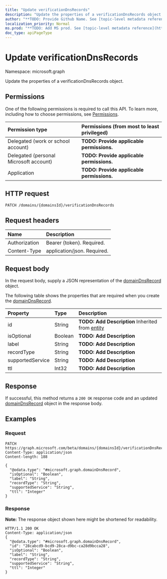 ```yaml
---
title: "Update verificationDnsRecords"
description: "Update the properties of a verificationDnsRecords object."
author: "**TODO: Provide Github Name. See [topic-level metadata reference](https://msgo.azurewebsites.net/add/document/guidelines/metadata.html#topic-level-metadata)**"
localization_priority: Normal
ms.prod: "**TODO: Add MS prod. See [topic-level metadata reference](https://msgo.azurewebsites.net/add/document/guidelines/metadata.html#topic-level-metadata)**"
doc_type: apiPageType
---
```


# Update verificationDnsRecords
Namespace: microsoft.graph

Update the properties of a verificationDnsRecords object.

## Permissions
One of the following permissions is required to call this API. To learn more, including how to choose permissions, see [Permissions](/concepts/permissions-reference.md).

|Permission type|Permissions (from most to least privileged)|
|:---|:---|
|Delegated (work or school account)|**TODO: Provide applicable permissions.**|
|Delegated (personal Microsoft account)|**TODO: Provide applicable permissions.**|
|Application|**TODO: Provide applicable permissions.**|

## HTTP request

<!-- {
  "blockType": "ignored"
}
-->
``` http
PATCH /domains/{domainsId}/verificationDnsRecords
```

## Request headers
|Name|Description|
|:---|:---|
|Authorization|Bearer {token}. Required.|
|Content-Type|application/json. Required.|

## Request body
In the request body, supply a JSON representation of the [domainDnsRecord](../resources/domaindnsrecord.md) object.

The following table shows the properties that are required when you create the [domainDnsRecord](../resources/domaindnsrecord.md).

|Property|Type|Description|
|:---|:---|:---|
|id|String|**TODO: Add Description** Inherited from [entity](../resources/entity.md)|
|isOptional|Boolean|**TODO: Add Description**|
|label|String|**TODO: Add Description**|
|recordType|String|**TODO: Add Description**|
|supportedService|String|**TODO: Add Description**|
|ttl|Int32|**TODO: Add Description**|



## Response

If successful, this method returns a `200 OK` response code and an updated [domainDnsRecord](../resources/domaindnsrecord.md) object in the response body.

## Examples

### Request
<!-- {
  "blockType": "request",
  "name": "update_verificationdnsrecords"
}
-->
``` http
PATCH https://graph.microsoft.com/beta/domains/{domainsId}/verificationDnsRecords
Content-Type: application/json
Content-length: 188

{
  "@odata.type": "#microsoft.graph.domainDnsRecord",
  "isOptional": "Boolean",
  "label": "String",
  "recordType": "String",
  "supportedService": "String",
  "ttl": "Integer"
}
```


### Response
**Note:** The response object shown here might be shortened for readability.
<!-- {
  "blockType": "response",
  "truncated": true
}
-->
``` http
HTTP/1.1 200 OK
Content-Type: application/json
{
  "@odata.type": "#microsoft.graph.domainDnsRecord",
  "id": "28cabcd9-bcd9-28ca-d9bc-ca28d9bcca28",
  "isOptional": "Boolean",
  "label": "String",
  "recordType": "String",
  "supportedService": "String",
  "ttl": "Integer"
}
```

